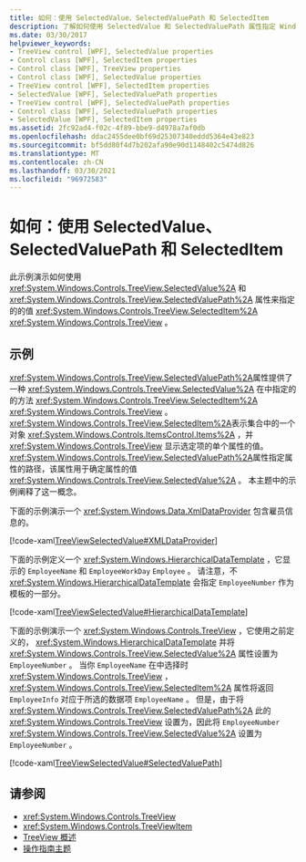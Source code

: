 ```yaml
---
title: 如何：使用 SelectedValue、SelectedValuePath 和 SelectedItem
description: 了解如何使用 SelectedValue 和 SelectedValuePath 属性指定 Windows Presentation Foundation TreeView 的 SelectedItem 的值。
ms.date: 03/30/2017
helpviewer_keywords:
- TreeView control [WPF], SelectedValue properties
- Control class [WPF], SelectedItem properties
- Control class [WPF], TreeView properties
- Control class [WPF], SelectedValue properties
- TreeView control [WPF], SelectedItem properties
- SelectedValue [WPF], SelectedValuePath properties
- TreeView control [WPF], SelectedValuePath properties
- Control class [WPF], SelectedValuePath properties
- SelectedValue [WPF], SelectedItem properties
ms.assetid: 2fc92ad4-f02c-4f89-bbe9-d4978a7af0db
ms.openlocfilehash: ddac2455dee0bf69d25307340eddd5364e43e823
ms.sourcegitcommit: bf5dd80f4d7b202afa90e90d1148402c5474d826
ms.translationtype: MT
ms.contentlocale: zh-CN
ms.lasthandoff: 03/30/2021
ms.locfileid: "96972583"
---
```

# <a name="how-to-use-selectedvalue-selectedvaluepath-and-selecteditem"></a>如何：使用 SelectedValue、SelectedValuePath 和 SelectedItem
此示例演示如何使用 <xref:System.Windows.Controls.TreeView.SelectedValue%2A> 和 <xref:System.Windows.Controls.TreeView.SelectedValuePath%2A> 属性来指定的的值 <xref:System.Windows.Controls.TreeView.SelectedItem%2A> <xref:System.Windows.Controls.TreeView> 。  
  
## <a name="example"></a>示例  
 <xref:System.Windows.Controls.TreeView.SelectedValuePath%2A>属性提供了一种 <xref:System.Windows.Controls.TreeView.SelectedValue%2A> 在中指定的的方法 <xref:System.Windows.Controls.TreeView.SelectedItem%2A> <xref:System.Windows.Controls.TreeView> 。 <xref:System.Windows.Controls.TreeView.SelectedItem%2A>表示集合中的一个对象 <xref:System.Windows.Controls.ItemsControl.Items%2A> ，并 <xref:System.Windows.Controls.TreeView> 显示选定项的单个属性的值。 <xref:System.Windows.Controls.TreeView.SelectedValuePath%2A>属性指定属性的路径，该属性用于确定属性的值 <xref:System.Windows.Controls.TreeView.SelectedValue%2A> 。 本主题中的示例阐释了这一概念。  
  
 下面的示例演示一个 <xref:System.Windows.Data.XmlDataProvider> 包含雇员信息的。  
  
 [!code-xaml[TreeViewSelectedValue#XMLDataProvider](~/samples/snippets/csharp/VS_Snippets_Wpf/TreeViewSelectedValue/CS/Window1.xaml#xmldataprovider)]  
  
 下面的示例定义一个 <xref:System.Windows.HierarchicalDataTemplate> ，它显示的 `EmployeeName` 和 `EmployeeWorkDay` `Employee` 。 请注意，不 <xref:System.Windows.HierarchicalDataTemplate> 会指定 `EmployeeNumber` 作为模板的一部分。  
  
 [!code-xaml[TreeViewSelectedValue#HierarchicalDataTemplate](~/samples/snippets/csharp/VS_Snippets_Wpf/TreeViewSelectedValue/CS/Window1.xaml#hierarchicaldatatemplate)]  
  
 下面的示例演示一个 <xref:System.Windows.Controls.TreeView> ，它使用之前定义的， <xref:System.Windows.HierarchicalDataTemplate> 并将 <xref:System.Windows.Controls.TreeView.SelectedValue%2A> 属性设置为 `EmployeeNumber` 。 当你 `EmployeeName` 在中选择时 <xref:System.Windows.Controls.TreeView> ， <xref:System.Windows.Controls.TreeView.SelectedItem%2A> 属性将返回 `EmployeeInfo` 对应于所选的数据项 `EmployeeName` 。 但是，由于将 <xref:System.Windows.Controls.TreeView.SelectedValuePath%2A> 此的 <xref:System.Windows.Controls.TreeView> 设置为，因此将 `EmployeeNumber` <xref:System.Windows.Controls.TreeView.SelectedValue%2A> 设置为 `EmployeeNumber` 。  
  
 [!code-xaml[TreeViewSelectedValue#SelectedValuePath](~/samples/snippets/csharp/VS_Snippets_Wpf/TreeViewSelectedValue/CS/Window1.xaml#selectedvaluepath)]  
  
## <a name="see-also"></a>请参阅

- <xref:System.Windows.Controls.TreeView>
- <xref:System.Windows.Controls.TreeViewItem>
- [TreeView 概述](treeview-overview.md)
- [操作指南主题](treeview-how-to-topics.md)
